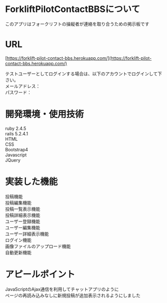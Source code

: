 # ForkliftPilotContactBBSについて
このアプリはフォークリフトの操縦者が連絡を取り合うための掲示板です<br>

# URL
[https://forklift-pilot-contact-bbs.herokuapp.com/](https://forklift-pilot-contact-bbs.herokuapp.com/)<br>

テストユーザーとしてログインする場合は、以下のアカウントでログインして下さい。<br>
メールアドレス：<br>
パスワード：<br>

# 開発環境・使用技術
ruby 2.4.5<br>
rails 5.2.4.1<br>
HTML<br>
CSS<br>
Bootstrap4<br>
Javascript<br>
JQuery<br>

# 実装した機能
投稿機能<br>
投稿編集機能<br>
投稿一覧表示機能<br>
投稿詳細表示機能<br>
ユーザー登録機能<br>
ユーザー編集機能<br>
ユーザー詳細表示機能<br>
ログイン機能<br>
画像ファイルのアップロード機能<br>
自動更新機能<br>

# アピールポイント
JavaScriptのAjax通信を利用してチャットアプリのように<br>
ページの再読み込みなしに新規投稿が追加表示されるようにしました
